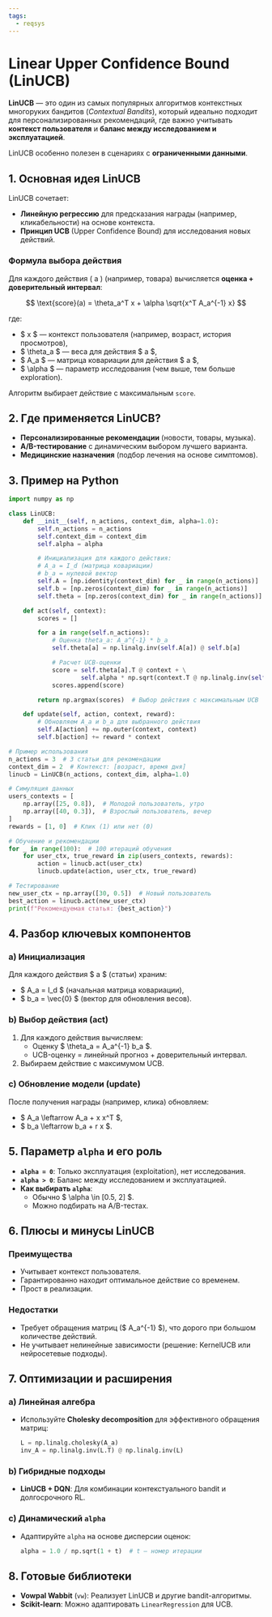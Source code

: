 ```yaml
---
tags:
  - reqsys
---
```


# Linear Upper Confidence Bound (LinUCB)

**LinUCB** — это один из самых популярных алгоритмов контекстных многоруких бандитов (_Contextual Bandits_), который идеально подходит для персонализированных рекомендаций, где важно учитывать **контекст пользователя** и **баланс между исследованием и эксплуатацией**.

LinUCB особенно полезен в сценариях с **ограниченными данными**.

## 1. Основная идея LinUCB

LinUCB сочетает:

- **Линейную регрессию** для предсказания награды (например, кликабельности) на основе контекста.
- **Принцип UCB** (Upper Confidence Bound) для исследования новых действий.

### Формула выбора действия

Для каждого действия \( a \) (например, товара) вычисляется **оценка + доверительный интервал**:

$$
\text{score}(a) = \theta_a^T x + \alpha \sqrt{x^T A_a^{-1} x}
$$

где:

- $ x $ — контекст пользователя (например, возраст, история просмотров),
- $ \theta_a $ — веса для действия $ a $,
- $ A_a $ — матрица ковариации для действия $ a $,
- $ \alpha $ — параметр исследования (чем выше, тем больше exploration).

Алгоритм выбирает действие с максимальным `score`.

## 2. Где применяется LinUCB?

- **Персонализированные рекомендации** (новости, товары, музыка).
- **A/B-тестирование** с динамическим выбором лучшего варианта.
- **Медицинские назначения** (подбор лечения на основе симптомов).

## 3. Пример на Python

```python
import numpy as np

class LinUCB:
    def __init__(self, n_actions, context_dim, alpha=1.0):
        self.n_actions = n_actions
        self.context_dim = context_dim
        self.alpha = alpha

        # Инициализация для каждого действия:
        # A_a = I_d (матрица ковариации)
        # b_a = нулевой вектор
        self.A = [np.identity(context_dim) for _ in range(n_actions)]
        self.b = [np.zeros(context_dim) for _ in range(n_actions)]
        self.theta = [np.zeros(context_dim) for _ in range(n_actions)]

    def act(self, context):
        scores = []

        for a in range(self.n_actions):
            # Оценка theta_a: A_a^{-1} * b_a
            self.theta[a] = np.linalg.inv(self.A[a]) @ self.b[a]

            # Расчет UCB-оценки
            score = self.theta[a].T @ context + \
                    self.alpha * np.sqrt(context.T @ np.linalg.inv(self.A[a]) @ context)
            scores.append(score)

        return np.argmax(scores)  # Выбор действия с максимальным UCB

    def update(self, action, context, reward):
        # Обновляем A_a и b_a для выбранного действия
        self.A[action] += np.outer(context, context)
        self.b[action] += reward * context

# Пример использования
n_actions = 3  # 3 статьи для рекомендации
context_dim = 2  # Контекст: [возраст, время дня]
linucb = LinUCB(n_actions, context_dim, alpha=1.0)

# Симуляция данных
users_contexts = [
    np.array([25, 0.8]),  # Молодой пользователь, утро
    np.array([40, 0.3]),  # Взрослый пользователь, вечер
]
rewards = [1, 0]  # Клик (1) или нет (0)

# Обучение и рекомендации
for _ in range(100):  # 100 итераций обучения
    for user_ctx, true_reward in zip(users_contexts, rewards):
        action = linucb.act(user_ctx)
        linucb.update(action, user_ctx, true_reward)

# Тестирование
new_user_ctx = np.array([30, 0.5])  # Новый пользователь
best_action = linucb.act(new_user_ctx)
print(f"Рекомендуемая статья: {best_action}")
```

## 4. Разбор ключевых компонентов

### a) Инициализация

Для каждого действия $ a $ (статьи) храним:

- $ A_a = I_d $ (начальная матрица ковариации),
- $ b_a = \vec{0} $ (вектор для обновления весов).

### b) Выбор действия (act)

1. Для каждого действия вычисляем:
   - Оценку $ \theta_a = A_a^{-1} b_a $.
   - UCB-оценку = линейный прогноз + доверительный интервал.
2. Выбираем действие с максимумом UCB.

### c) Обновление модели (update)

После получения награды (например, клика) обновляем:

- $ A_a \leftarrow A_a + x x^T $,
- $ b_a \leftarrow b_a + r x $.

## 5. Параметр `alpha` и его роль

- **`alpha = 0`**: Только эксплуатация (exploitation), нет исследования.
- **`alpha > 0`**: Баланс между исследованием и эксплуатацией.
- **Как выбирать `alpha`**:
  - Обычно $ \alpha \in [0.5, 2] $.
  - Можно подбирать на A/B-тестах.

## 6. Плюсы и минусы LinUCB

### Преимущества

- Учитывает контекст пользователя.
- Гарантированно находит оптимальное действие со временем.
- Прост в реализации.

### Недостатки

- Требует обращения матриц ($ A_a^{-1} $), что дорого при большом количестве действий.
- Не учитывает нелинейные зависимости (решение: KernelUCB или нейросетевые подходы).

## 7. Оптимизации и расширения

### a) Линейная алгебра

- Используйте **Cholesky decomposition** для эффективного обращения матриц:
  ```python
  L = np.linalg.cholesky(A_a)
  inv_A = np.linalg.inv(L.T) @ np.linalg.inv(L)
  ```

### b) Гибридные подходы

- **LinUCB + DQN**: Для комбинации контекстуального bandit и долгосрочного RL.

### c) Динамический `alpha`

- Адаптируйте `alpha` на основе дисперсии оценок:
  ```python
  alpha = 1.0 / np.sqrt(1 + t)  # t — номер итерации
  ```

## **8. Готовые библиотеки**

- **Vowpal Wabbit** (`vw`): Реализует LinUCB и другие bandit-алгоритмы.
- **Scikit-learn**: Можно адаптировать `LinearRegression` для UCB.
